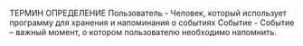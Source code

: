 ТЕРМИН          ОПРЕДЕЛЕНИЕ
Пользователь - 	Человек, который использует программу для хранения и напоминания о событиях
Событие -   	Событие – важный момент, о котором пользователю необходимо напомнить.
